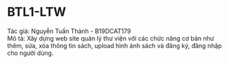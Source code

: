 # BTL1-LTW
Tác giả: Nguyễn Tuấn Thành - B19DCAT179
<br />
Mô tả: Xây dựng web site quản lý thư viện với các chức năng cơ bản như thêm, sửa, xóa thông tin sách, upload hình ảnh sách và đăng ký, đăng nhập cho người dùng.
